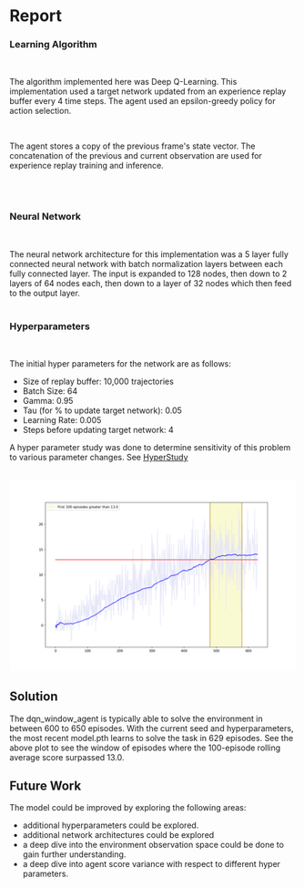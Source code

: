 # Report

### Learning Algorithm
</br>

The algorithm implemented here was Deep Q-Learning. This implementation used a target network updated from an experience replay buffer every 4 time steps. The agent used an epsilon-greedy policy for action selection. 

</br>

The agent stores a copy of the previous frame's state vector. The concatenation of the previous and current observation are used for experience replay training and inference.

</br>
</br>

### Neural Network
</br>

The neural network architecture for this implementation was a 5 layer fully connected neural network with batch normalization layers between each fully connected layer. The input is expanded to 128 nodes, then down to 2 layers of 64 nodes each, then down to a layer of 32 nodes which then feed to the output layer.
</br>
</br>

### Hyperparameters
</br>

The initial hyper parameters for the network are as follows:
* Size of replay buffer: 10,000 trajectories
* Batch Size: 64
* Gamma: 0.95
* Tau (for % to update target network): 0.05
* Learning Rate: 0.005
* Steps before updating target network: 4

A hyper parameter study was done to determine sensitivity of this problem to various parameter changes. See [HyperStudy](./HyperStudy.ipynb)
</br>
</br>

![Score vs Episode](./model_window_agent_07072021_041918.png)


## Solution

The dqn_window_agent is typically able to solve the environment in between 600 to 650 episodes. With the current seed and hyperparameters, the most recent model.pth learns to solve the task in 629 episodes. See the above plot to see the window of episodes where the 100-episode rolling average score surpassed 13.0.


## Future Work

The model could be improved by exploring the following areas:
* additional hyperparameters could be explored.
* additional network architectures could be explored
* a deep dive into the environment observation space could be done to gain further understanding.
* a deep dive into agent score variance with respect to different hyper parameters.
